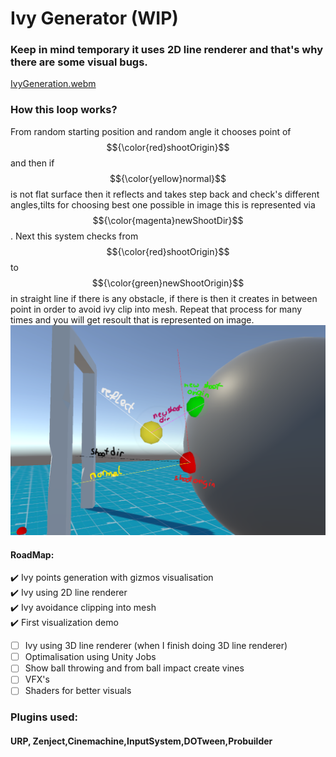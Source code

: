 # Ivy Generator (WIP)
### Keep in mind temporary it uses 2D line renderer and that's why there are some visual bugs.
 [IvyGeneration.webm](https://github.com/user-attachments/assets/b97e6d59-7a99-47b8-8017-b55f7142e38b)

### How this loop works?
From random starting position and random angle it chooses point of $${\color{red}shootOrigin}$$ and then if $${\color{yellow}normal}$$ is not flat surface then it reflects and takes step back and check's different angles,tilts for choosing best one possible in image this is represented via $${\color{magenta}newShootDir}$$.
Next this system checks from $${\color{red}shootOrigin}$$ to $${\color{green}newShootOrigin}$$ in straight line if there is any obstacle, if there is then it creates in between point in order to avoid ivy clip into mesh.
Repeat that process for many times and you will get resoult that is represented on image.
<img src="ReadmeAssets/vines.png">

#### RoadMap:
:heavy_check_mark: Ivy points generation with gizmos visualisation <br>
:heavy_check_mark: Ivy using 2D line renderer <br>
:heavy_check_mark: Ivy avoidance clipping into mesh <br>
:heavy_check_mark: First visualization demo <br>
- [ ] Ivy using 3D line renderer (when I finish doing 3D line renderer)
- [ ] Optimalisation using Unity Jobs
- [ ] Show ball throwing and from ball impact create vines
- [ ] VFX's
- [ ] Shaders for better visuals

### Plugins used:
#### URP, Zenject,Cinemachine,InputSystem,DOTween,Probuilder
